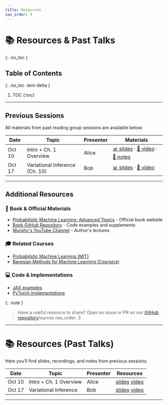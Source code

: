 ```yaml
---
title: Resources
nav_order: 3
---
```


# 📚 Resources & Past Talks
{: .no_toc }

## Table of Contents
{: .no_toc .text-delta }

1. TOC
{:toc}

---

## Previous Sessions

All materials from past reading group sessions are available below:

| Date   | Topic                          | Presenter | Materials |
|--------|--------------------------------|-----------|-----------|
| Oct 10 | Intro + Ch. 1 Overview         | Alice     | [📊 slides]() · [🎥 video]() · [📝 notes]() |
| Oct 17 | Variational Inference (Ch. 10) | Bob       | [📊 slides]() · [🎥 video]() |

---

## Additional Resources

### 📖 Book & Official Materials
- [Probabilistic Machine Learning: Advanced Topics](https://probml.github.io/pml-book/book2.html) - Official book website
- [Book GitHub Repository](https://github.com/probml/pml-book) - Code examples and supplements
- [Murphy's YouTube Channel](https://www.youtube.com/@kevinpmurphyML) - Author's lectures

### 🎓 Related Courses
- [Probabilistic Machine Learning (MIT)](https://www.mit.edu/)
- [Bayesian Methods for Machine Learning (Coursera)](https://www.coursera.org/)

### 💻 Code & Implementations
- [JAX examples](https://github.com/probml/pyprobml)
- [PyTorch implementations](https://github.com/probml/pyprobml)

{: .note }
> Have a useful resource to share? Open an issue or PR on our [GitHub repository](https://github.com/pml-reading-club)!ources
nav_order: 3
---

# 📚 Resources (Past Talks)

Here you’ll find slides, recordings, and notes from previous sessions.

| Date   | Topic                   | Presenter | Resources |
|--------|--------------------------|-----------|-----------|
| Oct 10 | Intro + Ch. 1 Overview  | Alice     | [slides]() [video]() |
| Oct 17 | Variational Inference   | Bob       | [slides]() [video]() |
---